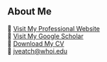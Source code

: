 ## About Me

🔗 [Visit My Professional Website](https://www.whoi.edu/profile/jacquelyn.veatch/)<br>
🔗 [Visit My Google Scholar](https://scholar.google.com/citations?user=aiHtKXMAAAAJ&hl=en)<br>
📄 [Download My CV](https://your-professional-site.com/assets/cv.pdf)<br>
📧 [jveatch@whoi.edu](mailto:jveatch@whoi.edu)

